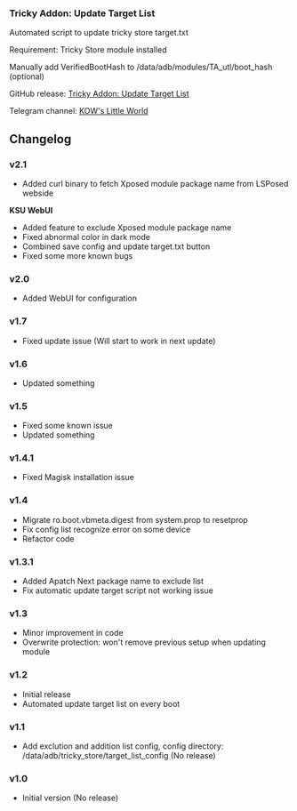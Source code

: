 ### Tricky Addon: Update Target List
Automated script to update tricky store target.txt

Requirement: Tricky Store module installed

Manually add VerifiedBootHash to /data/adb/modules/TA_utl/boot_hash (optional)

GitHub release: [Tricky Addon: Update Target List](https://github.com/KOWX712/Tricky-Addon-Update-Target-List/releases/latest)

Telegram channel: [KOW's Little World](https://t.me/kowchannel)

## Changelog
### v2.1
- Added curl binary to fetch Xposed module package name from LSPosed webside

**KSU WebUI**
- Added feature to exclude Xposed module package name
- Fixed abnormal color in dark mode
- Combined save config and update target.txt button
- Fixed some more known bugs

### v2.0
- Added WebUI for configuration

### v1.7
- Fixed update issue (Will start to work in next update)

### v1.6
- Updated something

### v1.5
- Fixed some known issue
- Updated something

### v1.4.1
- Fixed Magisk installation issue

### v1.4
- Migrate ro.boot.vbmeta.digest from system.prop to resetprop
- Fix config list recognize error on some device
- Refactor code

### v1.3.1
- Added Apatch Next package name to exclude list
- Fix automatic update target script not working issue

### v1.3
- Minor improvement in code
- Overwrite protection: won't remove previous setup when updating module

### v1.2
- Initial release
- Automated update target list on every boot

### v1.1
- Add exclution and addition list config, config directory: /data/adb/tricky_store/target_list_config (No release)

### v1.0
- Initial version (No release)

